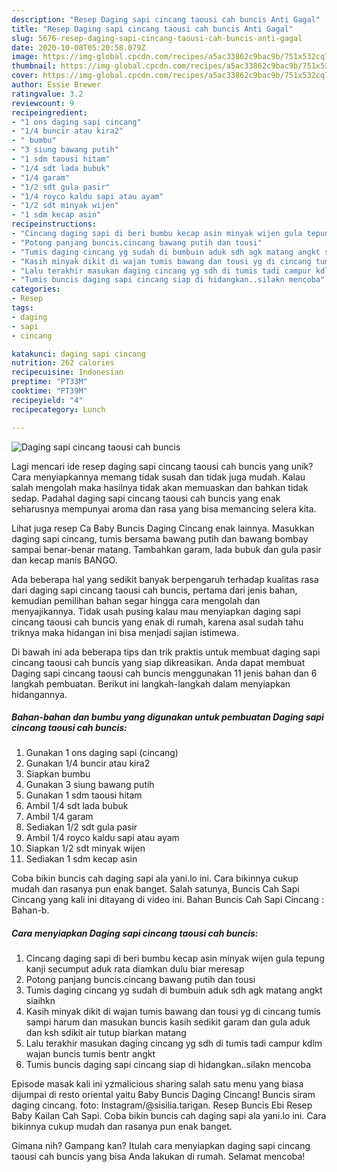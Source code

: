 ```yaml
---
description: "Resep Daging sapi cincang taousi cah buncis Anti Gagal"
title: "Resep Daging sapi cincang taousi cah buncis Anti Gagal"
slug: 5676-resep-daging-sapi-cincang-taousi-cah-buncis-anti-gagal
date: 2020-10-08T05:20:58.079Z
image: https://img-global.cpcdn.com/recipes/a5ac33862c9bac9b/751x532cq70/daging-sapi-cincang-taousi-cah-buncis-foto-resep-utama.jpg
thumbnail: https://img-global.cpcdn.com/recipes/a5ac33862c9bac9b/751x532cq70/daging-sapi-cincang-taousi-cah-buncis-foto-resep-utama.jpg
cover: https://img-global.cpcdn.com/recipes/a5ac33862c9bac9b/751x532cq70/daging-sapi-cincang-taousi-cah-buncis-foto-resep-utama.jpg
author: Essie Brewer
ratingvalue: 3.2
reviewcount: 9
recipeingredient:
- "1 ons daging sapi cincang"
- "1/4 buncir atau kira2"
- " bumbu"
- "3 siung bawang putih"
- "1 sdm taousi hitam"
- "1/4 sdt lada bubuk"
- "1/4 garam"
- "1/2 sdt gula pasir"
- "1/4 royco kaldu sapi atau ayam"
- "1/2 sdt minyak wijen"
- "1 sdm kecap asin"
recipeinstructions:
- "Cincang daging sapi di beri bumbu kecap asin minyak wijen gula tepung kanji secumput aduk rata diamkan dulu biar meresap"
- "Potong panjang buncis.cincang bawang putih dan tousi"
- "Tumis daging cincang yg sudah di bumbuin aduk sdh agk matang angkt siaihkn"
- "Kasih minyak dikit di wajan tumis bawang dan tousi yg di cincang tumis sampi harum dan masukan buncis kasih sedikit garam dan gula aduk dan ksh sdikit air tutup biarkan matang"
- "Lalu terakhir masukan daging cincang yg sdh di tumis tadi campur kdlm wajan buncis tumis bentr angkt"
- "Tumis buncis daging sapi cincang siap di hidangkan..silakn mencoba"
categories:
- Resep
tags:
- daging
- sapi
- cincang

katakunci: daging sapi cincang 
nutrition: 262 calories
recipecuisine: Indonesian
preptime: "PT33M"
cooktime: "PT39M"
recipeyield: "4"
recipecategory: Lunch

---
```



![Daging sapi cincang taousi cah buncis](https://img-global.cpcdn.com/recipes/a5ac33862c9bac9b/751x532cq70/daging-sapi-cincang-taousi-cah-buncis-foto-resep-utama.jpg)

Lagi mencari ide resep daging sapi cincang taousi cah buncis yang unik? Cara menyiapkannya memang tidak susah dan tidak juga mudah. Kalau salah mengolah maka hasilnya tidak akan memuaskan dan bahkan tidak sedap. Padahal daging sapi cincang taousi cah buncis yang enak seharusnya mempunyai aroma dan rasa yang bisa memancing selera kita.

Lihat juga resep Ca Baby Buncis Daging Cincang enak lainnya. Masukkan daging sapi cincang, tumis bersama bawang putih dan bawang bombay sampai benar-benar matang. Tambahkan garam, lada bubuk dan gula pasir dan kecap manis BANGO.

Ada beberapa hal yang sedikit banyak berpengaruh terhadap kualitas rasa dari daging sapi cincang taousi cah buncis, pertama dari jenis bahan, kemudian pemilihan bahan segar hingga cara mengolah dan menyajikannya. Tidak usah pusing kalau mau menyiapkan daging sapi cincang taousi cah buncis yang enak di rumah, karena asal sudah tahu triknya maka hidangan ini bisa menjadi sajian istimewa.


Di bawah ini ada beberapa tips dan trik praktis untuk membuat daging sapi cincang taousi cah buncis yang siap dikreasikan. Anda dapat membuat Daging sapi cincang taousi cah buncis menggunakan 11 jenis bahan dan 6 langkah pembuatan. Berikut ini langkah-langkah dalam menyiapkan hidangannya.

<!--inarticleads1-->

##### Bahan-bahan dan bumbu yang digunakan untuk pembuatan Daging sapi cincang taousi cah buncis:

1. Gunakan 1 ons daging sapi (cincang)
1. Gunakan 1/4 buncir atau kira2
1. Siapkan  bumbu
1. Gunakan 3 siung bawang putih
1. Gunakan 1 sdm taousi hitam
1. Ambil 1/4 sdt lada bubuk
1. Ambil 1/4 garam
1. Sediakan 1/2 sdt gula pasir
1. Ambil 1/4 royco kaldu sapi atau ayam
1. Siapkan 1/2 sdt minyak wijen
1. Sediakan 1 sdm kecap asin


Coba bikin buncis cah daging sapi ala yani.lo ini. Cara bikinnya cukup mudah dan rasanya pun enak banget. Salah satunya, Buncis Cah Sapi Cincang yang kali ini ditayang di video ini. Bahan Buncis Cah Sapi Cincang : Bahan-b. 

<!--inarticleads2-->

##### Cara menyiapkan Daging sapi cincang taousi cah buncis:

1. Cincang daging sapi di beri bumbu kecap asin minyak wijen gula tepung kanji secumput aduk rata diamkan dulu biar meresap
1. Potong panjang buncis.cincang bawang putih dan tousi
1. Tumis daging cincang yg sudah di bumbuin aduk sdh agk matang angkt siaihkn
1. Kasih minyak dikit di wajan tumis bawang dan tousi yg di cincang tumis sampi harum dan masukan buncis kasih sedikit garam dan gula aduk dan ksh sdikit air tutup biarkan matang
1. Lalu terakhir masukan daging cincang yg sdh di tumis tadi campur kdlm wajan buncis tumis bentr angkt
1. Tumis buncis daging sapi cincang siap di hidangkan..silakn mencoba


Episode masak kali ini yzmalicious sharing salah satu menu yang biasa dijumpai di resto oriental yaitu Baby Buncis Daging Cincang! Buncis siram daging cincang. foto: Instagram/@sisilia.tarigan. Resep Buncis Ebi Resep Baby Kailan Cah Sapi. Coba bikin buncis cah daging sapi ala yani.lo ini. Cara bikinnya cukup mudah dan rasanya pun enak banget. 

Gimana nih? Gampang kan? Itulah cara menyiapkan daging sapi cincang taousi cah buncis yang bisa Anda lakukan di rumah. Selamat mencoba!
